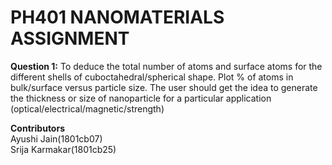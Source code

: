 # PH401 NANOMATERIALS ASSIGNMENT

**Question 1:** 
To deduce the total number of atoms and surface atoms for the different shells of cuboctahedral/spherical shape. Plot % of atoms in bulk/surface versus particle size. The user should get the idea to generate the thickness or size of nanoparticle for a particular application (optical/electrical/magnetic/strength)

**Contributors**\
Ayushi Jain(1801cb07)\
Srija Karmakar(1801cb25)
